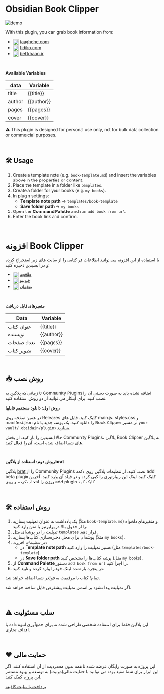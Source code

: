 # Obsidian Book Clipper

![demo](https://github.com/user-attachments/assets/4664c45e-e177-40b9-aa0d-d0c7f0bc8a60)


With this plugin, you can grab book information from:
- <img src="https://www.google.com/s2/favicons?sz=64&amp;domain=https%3a%2f%2ftaaghche.com%2f" width="18px" height="18px" align="center"> [taaghche.com](https://taaghche.com/)
- <img src="https://www.google.com/s2/favicons?sz=64&amp;domain=https%3a%2f%2ffidibo.com%2f" width="18px" height="18px" align="center"> [fidibo.com](https://fidibo.com/)
- <img src="https://www.google.com/s2/favicons?sz=64&amp;domain=https%3a%2f%2fbehkhaan.ir%2f" width="18px" height="18px" align="center"> [behkhaan.ir](https://behkhaan.ir/)


<br>

**Available Variables**

| data   | Variable           |
| ------ | ------------------ |
| title  | {{title}}  |
| author | {{author}} |
| pages  | {{pages}}  |
| cover  | {{cover}}  |


⚠️ This plugin is designed for personal use only, not for bulk data collection or commercial purposes.

<br>

## 🛠️ Usage
1. Create a template note (e.g. `book-template.md`) and insert the variables above in the properties or content.
2. Place the template in a folder like `templates`.
3. Create a folder for your books (e.g. `my books`).
4. In plugin settings:
    - **Template note path** → `templates/book-template`
    - **Save folder path** → `my books`
5. Open the **Command Palette** and run `add book from url`.
6. Enter the book link and confirm.

<br>



# افزونه Book Clipper
با استفاده از این افزونه می توانید اطلاعات هر کتابی را از سایت های زیر استخراج کرده و در ابسیدین ذخیره کنید:

- <img src="https://www.google.com/s2/favicons?sz=64&amp;domain=https%3a%2f%2ftaaghche.com%2f" width="18px" height="18px" align="center"> [طاقچه](https://taaghche.com/)
- <img src="https://www.google.com/s2/favicons?sz=64&amp;domain=https%3a%2f%2ffidibo.com%2f" width="18px" height="18px" align="center"> [فیدیبو](https://fidibo.com/)
- <img src="https://www.google.com/s2/favicons?sz=64&amp;domain=https%3a%2f%2fbehkhaan.ir%2f" width="18px" height="18px" align="center"> [بهخوان](https://behkhaan.ir/)

<br>

**متغیر‌های قابل دریافت**

| Data        | Variable              |
| ----------- | ------------------ |
| عنوان کتاب  | {{title}}  |
| نویسنده     | {{author}} |
| تعداد صفحات | {{pages}}  |
| تصویر کتاب  | {{cover}}  |


<br>

## 📥 روش نصب
تا زمانی که پلاگین به Community Plugins اضافه نشده باید به صورت دستی آن را نصب کنید. برای اینکار می توانید از دو روش استفاده کنید.

**روش اول: دانلود مستقیم فایلها**

در همین صفحه روی Releases کلیک کنید. فایل های main.js، styles.css و manifest.json را دانلود کنید. یک پوشه جدید با نام Book Clipper در مسیر `your vault/.obsidain/plugins` بسازید.

حالا ابسیدین را باز کنید. از بخش Community Plugins، پلاگین Book Clipper به پلاگین های شما اضافه شده است، آن را فعال کنید.

<br>

**روش دوم: استفاده از پلاگین brat**

پلاگین [brat](https://github.com/TfTHacker/obsidian42-brat) را از Community Plugins نصب کنید. از تنظیمات پلاگین روی دکمه add beta plugin کلیک کنید. لینک این ریپازتوری را کپی کرده و در فیلد آن وارد کنید. آخرین ورژن را انتخاب کرده و روی add plugin کلیک کنید. 


<br>

## 🛠️ روش استفاده 
1. یک یادداشت به عنوان تمپلیت بسازید (مثلاً `book-template.md`) و متغیرهای دلخواه را از جدول بالا در پراپرتیز یا متن وارد کنید.
2. تمپلیت را در پوشه‌ای مثل `templates` قرار دهید.
3. پوشه‌ای برای محل ذخیره‌سازی کتاب‌ها بسازید (مثلاً `my books`).
4. در تنظیمات افزونه:
	- در **Template note path** مسیر تمپلیت را وارد کنید (مثل `templates/book-template`).
	- در **Save folder path** پوشه کتاب‌ها را مشخص کنید (مثل `my books`).
5. از **Command Palette** دستور `add book from url` را اجرا کنید.
6. در پنجره باز شده لینک خود را وارد کرده و تایید کنید.

تمام! کتاب با موفقیت به فولدر شما اضافه خواهد شد.

اگر تمپلیت پیدا نشود بر اساس تمپلیت پیشفرض فایل ساخته خواهد شد.

<br>

## ⚠️ سلب مسئولیت
این پلاگین فقط برای استفاده شخصی طراحی شده نه برای جمع‌آوری انبوه داده یا اهداف تجاری.

<br>

## ❤️ حمایت مالی
این پروژه به صورت رایگان عرضه شده تا همه بدون محدودیت از آن استفاده کنند. اگر این ابزار برای شما مفید بوده می توانید با حمایت مالی(دونیت) به توسعه و بهبود مستمر این پروژه کمک کنید.

[پرداخت با سایت کافیته](https://www.coffeete.ir/ifard)

